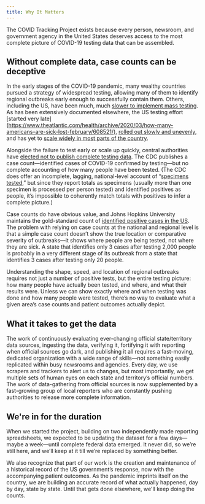 ```yaml
---
title: Why It Matters
---
```

The COVID Tracking Project exists because every person, newsroom, and government agency in the United States deserves access to the most complete picture of COVID-19 testing data that can be assembled. 

## Without complete data, case counts can be deceptive

In the early stages of the COVID-19 pandemic, many wealthy countries pursued a strategy of widespread testing, allowing many of them to identify regional outbreaks early enough to successfully contain them. Others, including the US, have been much, much [slower to implement mass testing](https://www.nytimes.com/2020/03/20/world/europe/coronavirus-testing-world-countries-cities-states.html). As has been extensively documented elsewhere, the US testing effort [started very late] (https://www.theatlantic.com/health/archive/2020/03/how-many-americans-are-sick-lost-february/608521/), [rolled out slowly and unevenly](https://www.theatlantic.com/health/archive/2020/03/why-coronavirus-testing-us-so-delayed/607954/), and has yet to [scale widely in most parts of the country](https://www.theatlantic.com/science/archive/2020/03/who-gets-tested-coronavirus/607999/). 

Alongside the failure to test early or scale up quickly, central authorities have [elected not to publish complete testing data](https://www.theatlantic.com/health/archive/2020/03/how-many-americans-have-been-tested-coronavirus/607597/). The CDC publishes a case count—identified cases of COVID-19 confirmed by testing—but no complete accounting of how many people have been tested. (The CDC does offer an incomplete, lagging, national-level account of “[specimens tested](https://www.cdc.gov/coronavirus/2019-ncov/cases-updates/testing-in-us.html),” but since they report totals as specimens (usually more than one specimen is processed per person tested) and identified positives as people, it’s impossible to coherently match totals with positives to infer a complete picture.) 

Case counts do have obvious value, and Johns Hopkins University maintains the gold-standard count of [identified positive cases in the US](https://coronavirus.jhu.edu/map.html). The problem with relying on case counts at the national and regional level is that a simple case count doesn’t show the true location or comparative severity of outbreaks—it shows where people are being tested, not where they are sick. A state that identifies only 3 cases after testing 2,000 people is probably in a very different stage of its outbreak from a state that identifies 3 cases after testing only 20 people.

Understanding the shape, speed, and location of regional outbreaks requires not just a number of positive tests, but the entire testing picture: how many people have actually been tested, and where, and what their results were. Unless we can show exactly where and when testing was done and how many people were tested, there’s no way to evaluate what a given area’s case counts and patient outcomes actually depict.

## What it takes to get the data

The work of continuously evaluating ever-changing official state/territory data sources, ingesting the data, verifying it, fortifying it with reporting when official sources go dark, and publishing it all requires a fast-moving, dedicated organization with a wide range of skills—not something easily replicated within busy newsrooms and agencies. Every day, we use scrapers and trackers to alert us to changes, but most importantly, we get multiple sets of human eyes on each state and territory’s official numbers. The work of data-gathering from official sources is now supplemented by a fast-growing group of local reporters who are constantly pushing authorities to release more complete information.

## We're in for the duration

When we started the project, building on two independently made reporting spreadsheets, we expected to be updating the dataset for a few days—maybe a week—until complete federal data emerged. It never did, so we’re still here, and we’ll keep at it till we’re replaced by something better.

We also recognize that part of our work is the creation and maintenance of a historical record of the US government’s response, now with the accompanying patient outcomes. As the pandemic imprints itself on the country, we are building an accurate record of what actually happened, day by day, state by state. Until that gets done elsewhere, we'll keep doing the counts.
